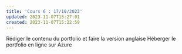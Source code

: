 ```yaml
---
title: 'Cours 6 : 17/10/2023'
updated: 2023-11-07T15:27:01
created: 2023-11-07T15:22:59
---
```


Rédiger le contenu du portfolio et faire la version anglaise
Héberger le portfolio en ligne sur Azure
